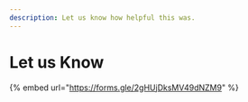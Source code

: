 ```yaml
---
description: Let us know how helpful this was.
---
```


# Let us Know

{% embed url="https://forms.gle/2gHUjDksMV49dNZM9" %}



